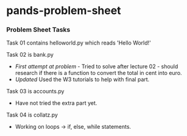 # pands-problem-sheet
### Problem Sheet Tasks
Task 01 contains helloworld.py which reads 'Hello World!'


Task 02 is bank.py
- _First attempt at problem_ - 
Tried to solve after lecture 02 - should research if there is a function to convert the total in cent into euro.
- _Updated_
Used the W3 tutorials to help with final part.


Task 03 is accounts.py
- Have not tried the extra part yet.

Task 04 is collatz.py
- Working on loops -> if, else, while statements.
